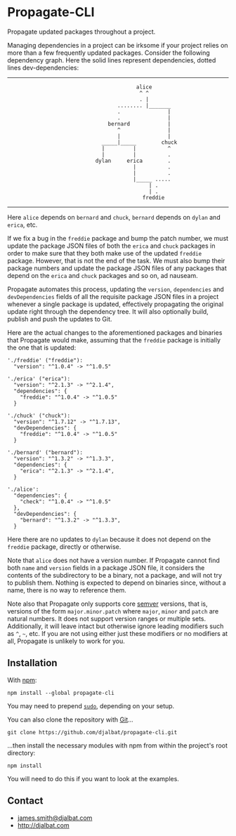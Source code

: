 # Propagate-CLI

Propagate updated packages throughout a project.

Managing dependencies in a project can be irksome if your project relies on more than a few frequently updated packages. Consider the following dependency graph. Here the solid lines represent dependencies, dotted lines dev-dependencies:

---
                                             alice
                                              ^ ^
                                              . |
                                       ........ |_______
                                       .               |
                                       .               |
                                    bernard            |
                                       ^               |
                                       |               |
                                  _____|_____        chuck
                                  |         |          ^
                                  |         |          .
                                dylan     erica        .
                                            |          .
                                            |          .
                                            |_____ .....
                                                 | .
                                                 | .
                                               freddie
---
 Here `alice` depends on `bernard` and `chuck`, `bernard` depends on `dylan` and `erica`, etc. 
 
 If we fix a bug in the `freddie` package and bump the patch number, we must update the package JSON files of both the `erica` and `chuck` packages in order to make sure that they both make use of the updated `freddie` package. However, that is not the end of the task. We must also bump their package numbers and update the package JSON files of any packages that depend on the `erica` and `chuck` packages and so on, ad nauseam. 
 
 Propagate automates this process, updating the `version`, `dependencies` and `devDependencies` fields of all the requisite package JSON files in a project whenever a single package is updated, effectively propagating the original update right through the dependency tree. It will also optionally build, publish and push the updates to Git. 
 
 Here are the actual changes to the aforementioned packages and binaries that Propagate would make, assuming that the `freddie` package is initially the one that is updated:
 
```
'./freddie' ("freddie"):
  "version": "^1.0.4" -> "^1.0.5"

'./erica' ("erica"):
  "version": "^2.1.3" -> "^2.1.4",
  "dependencies": {
    "freddie": "^1.0.4" -> "^1.0.5"
  }

'./chuck' ("chuck"):
  "version": "^1.7.12" -> "^1.7.13",
  "devDependencies": {
    "freddie": "^1.0.4" -> "^1.0.5"
  }

'./bernard' ("bernard"):
  "version": "^1.3.2" -> "^1.3.3",
  "dependencies": {
    "erica": "^2.1.3" -> "^2.1.4",
  }

'./alice':
  "dependencies": {
    "check": "^1.0.4" -> "^1.0.5"
  },
  "devDependencies": {
    "bernard": "^1.3.2" -> "^1.3.3",
  }
```
Here there are no updates to `dylan` because it does not depend on the `freddie` package, directly or otherwise.

Note that `alice` does not have a version number. If Propagate cannot find both `name` and `version` fields in a package JSON file, it considers the contents of the subdirectory to be a binary, not a package, and will not try to publish them. Nothing is expected to depend on binaries since, without a name, there is no way to reference them. 

Note also that Propagate only supports core [semver](https://semver.org/) versions, that is, versions of the form `major.minor.patch` where `major`, `minor` and `patch` are natural numbers. It does not support version ranges or multiple sets. Additionally, it will leave intact but otherwise ignore leading modifiers such as `^`, `~`, etc. If you are not using either just these modifiers or no modifiers at all, Propagate is unlikely to work for you.

## Installation

With [npm](https://www.npmjs.com/):

    npm install --global propagate-cli

You may need to prepend [`sudo`](https://en.wikipedia.org/wiki/Sudo), depending on your setup.

You can also clone the repository with [Git](https://git-scm.com/)...

    git clone https://github.com/djalbat/propagate-cli.git

...then install the necessary modules with npm from within the project's root directory:

    npm install

You will need to do this if you want to look at the examples.

## Contact

- james.smith@djalbat.com
- http://djalbat.com
